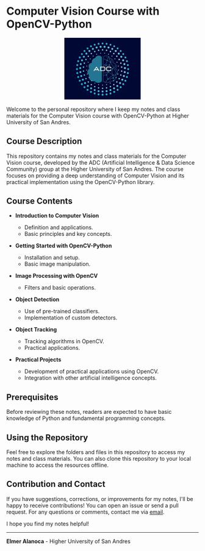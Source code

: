 # Computer Vision Course with OpenCV-Python

<div style="text-align:center;">
  <img src="media/adc_logo.jpg" alt="ADC Group Logo" width="200">
</div>

Welcome to the personal repository where I keep my notes and class materials for the Computer Vision course with OpenCV-Python at Higher University of San Andres.

## Course Description

This repository contains my notes and class materials for the Computer Vision course, developed by the ADC (Artificial Intelligence & Data Science Community) group at the Higher University of San Andres. The course focuses on providing a deep understanding of Computer Vision and its practical implementation using the OpenCV-Python library.

## Course Contents

- **Introduction to Computer Vision**
   - Definition and applications.
   - Basic principles and key concepts.

- **Getting Started with OpenCV-Python**
   - Installation and setup.
   - Basic image manipulation.

- **Image Processing with OpenCV**
   - Filters and basic operations.

- **Object Detection**
   - Use of pre-trained classifiers.
   - Implementation of custom detectors.

- **Object Tracking**
   - Tracking algorithms in OpenCV.
   - Practical applications.

- **Practical Projects**
   - Development of practical applications using OpenCV.
   - Integration with other artificial intelligence concepts.

## Prerequisites

Before reviewing these notes, readers are expected to have basic knowledge of Python and fundamental programming concepts.

## Using the Repository

Feel free to explore the folders and files in this repository to access my notes and class materials. You can also clone this repository to your local machine to access the resources offline.

## Contribution and Contact

If you have suggestions, corrections, or improvements for my notes, I'll be happy to receive contributions! You can open an issue or send a pull request. For any questions or comments, contact me via [email](elmer.jage21@gmail.com).

I hope you find my notes helpful!

---

**Elmer Alanoca** - Higher University of San Andres